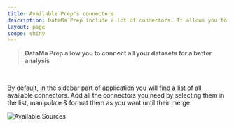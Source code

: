```yaml
---
title: Available Prep's connectors
description: DataMa Prep include a lot of connectors. It allows you to join data from multiple source.
layout: page
scope: shiny
---
```


> **DataMa Prep allow you to connect all your datasets for a better analysis**

<br>

By default, in the sidebar part of application you will find a list of all available connectors. 
Add all the connectors you need by selecting them in the list, manipulate & format them as you want until their merge

![Available Sources]({{site.url}}/{{site.baseurl}}/core_app/prep/connectors/images/available.png)
